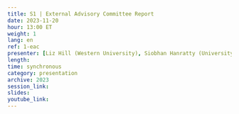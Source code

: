 ```yaml
---
title: S1 | External Advisory Committee Report
date: 2023-11-20
hour: 13:00 ET
weight: 1
lang: en
ref: 1-eac
presenter: [Liz Hill (Western University), Siobhan Hanratty (University of New Brunswick)]
length:
time: synchronous
category: presentation
archive: 2023
session_link:
slides:
youtube_link:
---
```

